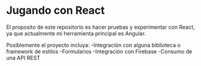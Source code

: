 # Jugando con React

El proposito de este repositorio es hacer pruebas y experimentar con React, ya que actualmente mi herramienta principal es Angular.

Posiblemente el proyecto incluya:
-Integración con alguna biblioteca o framework de estilos
-Formularios
-Integración con Firebase
-Consumo de una API REST
